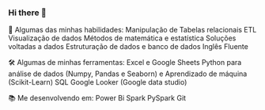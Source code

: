 ### Hi there 👋

🧠 Algumas das minhas habilidades:
Manipulação de Tabelas relacionais
ETL
Visualização de dados
Métodos de matemática e estatística
Soluções voltadas a dados
Estruturação de dados e banco de dados
Inglês Fluente

🛠️ Algumas de minhas ferramentas:
Excel e Google Sheets
Python para análise de dados (Numpy, Pandas e Seaborn) e Aprendizado de máquina (Scikit-Learn)
SQL
Google Looker (Google data studio)

📚 Me desenvolvendo em:
Power Bi
Spark
PySpark
Git

<!--
**murillo-almeida/murillo-almeida** is a ✨ _special_ ✨ repository because its `README.md` (this file) appears on your GitHub profile.

Here are some ideas to get you started:

- 🔭 I’m currently working on ...
- 🌱 I’m currently learning ...
- 👯 I’m looking to collaborate on ...
- 🤔 I’m looking for help with ...
- 💬 Ask me about ...
- 📫 How to reach me: ...
- 😄 Pronouns: ...
- ⚡ Fun fact: ...
-->

